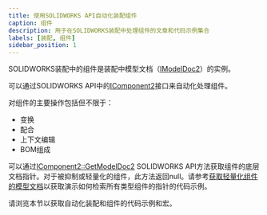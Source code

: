 ```yaml
---
title: 使用SOLIDWORKS API自动化装配组件
caption: 组件
description: 用于在SOLIDWORKS装配中处理组件的文章和代码示例集合
labels: [装配, 组件]
sidebar_position: 1
---
```

SOLIDWORKS装配中的组件是装配中模型文档（[IModelDoc2](https://help.solidworks.com/2018/english/api/sldworksapi/SolidWorks.Interop.sldworks~SolidWorks.Interop.sldworks.IModelDoc2.html)）的实例。

可以通过SOLIDWORKS API中的[IComponent2](https://help.solidworks.com/2018/english/api/sldworksapi/SolidWorks.Interop.sldworks~SolidWorks.Interop.sldworks.IComponent2.html)接口来自动化处理组件。

对组件的主要操作包括但不限于：

* 变换
* 配合
* 上下文编辑
* BOM组成

可以通过[IComponent2::GetModelDoc2](https://help.solidworks.com/2012/english/api/sldworksapi/solidworks.interop.sldworks~solidworks.interop.sldworks.icomponent2~getmodeldoc2.html) SOLIDWORKS API方法获取组件的底层文档指针。对于被抑制或轻量化的组件，此方法返回null。请参考[获取轻量化组件的模型文档](/docs/codestack/solidworks-api/document/assembly/components/lightweight-get-model-doc/)以获取演示如何检索所有类型组件的指针的代码示例。

请浏览本节以获取自动化装配和组件的代码示例和宏。